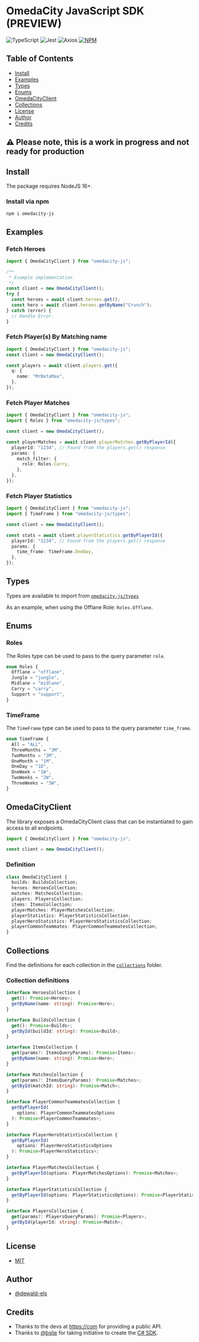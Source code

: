 # OmedaCity JavaScript SDK (PREVIEW)

![TypeScript](https://img.shields.io/badge/TypeScript-007ACC?style=for-the-badge&logo=typescript&logoColor=white) ![Jest](https://img.shields.io/badge/Jest-C21325?style=for-the-badge&logo=jest&logoColor=white) ![Axios](https://img.shields.io/badge/axios-671ddf?&style=for-the-badge&logo=axios&logoColor=white) [![NPM](https://img.shields.io/badge/npm-CB3837?style=for-the-badge&logo=npm&logoColor=white)](https://www.npmjs.com/package/omedacity-js)

## Table of Contents

- [Install](#install)
- [Examples](#examples)
- [Types](#types)
- [Enums](#enums)
- [OmedaCityClient](#omedacityclient)
- [Collections](#collections)
- [License](#license)
- [Author](#author)
- [Credits](#credits)

## ⚠️ Please note, this is a work in progress and not ready for production

## Install

The package requires NodeJS 16+.

### Install via npm

```shell
npm i omedacity-js
```

## Examples

### Fetch Heroes

```typescript
import { OmedaCityClient } from "omedacity-js";

/**
 * Example implementation
 */
const client = new OmedaCityClient();
try {
  const heroes = await client.heroes.get();
  const hero = await client.heroes.getByName("Crunch");
} catch (error) {
  // Handle Error.
}
```

### Fetch Player(s) By Matching name

```typescript
import { OmedaCityClient } from "omedacity-js";
const client = new OmedaCityClient();

const players = await client.players.get({
  q: {
    name: "MrBetaMax",
  },
});
```

### Fetch Player Matches

```typescript
import { OmedaCityClient } from "omedacity-js";
import { Roles } from "omedacity-js/types";

const client = new OmedaCityClient();

const playerMatches = await client.playerMatches.getByPlayerId({
  playerId: "1234", // Found from the players.get() response
  params: {
    match_filter: {
      role: Roles.Carry,
    },
  },
});
```

### Fetch Player Statistics

```typescript
import { OmedaCityClient } from "omedacity-js";
import { TimeFrame } from "omedacity-js/types";

const client = new OmedaCityClient();

const stats = await client.playerStatistics.getByPlayerId({
  playerId: "1234", // Found from the players.get() response
  params: {
    time_frame: TimeFrame.OneDay,
  },
});
```

## Types

Types are available to import from [`omedacity-js/types`](src/types/index.ts)

As an example, when using the Offlane Role: `Roles.Offlane`.

## Enums

### Roles

The Roles type can be used to pass to the query parameter `role`.

```typescript
enum Roles {
  Offlane = "offlane",
  Jungle = "jungle",
  Midlane = "midlane",
  Carry = "carry",
  Support = "support",
}
```

### TimeFrame

The `TimeFrame` type can be used to pass to the query parameter `time_frame`.

```typescript
enum TimeFrame {
  All = "ALL",
  ThreeMonths = "3M",
  TwoMonths = "2M",
  OneMonth = "1M",
  OneDay = "1D",
  OneWeek = "1W",
  TwoWeeks = "2W",
  ThreeWeeks = "3W",
}
```

## OmedaCityClient

The library exposes a OmedaCityClient class that can be instantiated to gain access to all endpoints.

```typescript
import { OmedaCityClient } from "omedacity-js";

const client = new OmedaCityClient();
```

### Definition

```typescript
class OmedaCityClient {
  builds: BuildsCollection;
  heroes: HeroesCollection;
  matches: MatchesCollection;
  players: PlayersCollection;
  items: ItemsCollection;
  playerMatches: PlayerMatchesCollection;
  playerStatistics: PlayerStatisticsCollection;
  playerHeroStatistics: PlayerHeroStatisticsCollection;
  playerCommonTeammates: PlayerCommonTeammatesCollection;
}
```

## Collections

Find the definitions for each collection in the [`collections`](./src/collections/) folder.

### Collection definitions

```typescript
interface HeroesCollection {
  get(): Promise<Heroes>;
  getByName(name: string): Promise<Hero>;
}

interface BuildsCollection {
  get(): Promise<Builds>;
  getById(buildId: string): Promise<Build>;
}

interface ItemsCollection {
  get(params?: ItemsQueryParams): Promise<Items>;
  getByName(name: string): Promise<Hero>;
}

interface MatchesCollection {
  get(params?: ItemsQueryParams): Promise<Matches>;
  getById(matchId: string): Promise<Match>;
}

interface PlayerCommonTeammatesCollection {
  getByPlayerId(
    options: PlayerCommonTeammatesOptions
  ): Promise<PlayerCommonTeammates>;
}

interface PlayerHeroStatisticsCollection {
  getByPlayerId(
    options: PlayerHeroStatisticsOptions
  ): Promise<PlayerHeroStatistics>;
}

interface PlayerMatchesCollection {
  getByPlayerId(options: PlayerMatchesOptions): Promise<Matches>;
}

interface PlayerStatisticsCollection {
  getByPlayerId(options: PlayerStatisticsOptions): Promise<PlayerStatistics>;
}

interface PlayersCollection {
  get(params?: PlayersQueryParams): Promise<Players>;
  getById(playerId: string): Promise<Match>;
}
```

## License

- [MIT](./LICENSE.md)

## Author

- [@dewald-els](https://github.com/dewald-els)

## Credits

- Thanks to the devs at [https://com](https://com) for providing a public API.
- Thanks to [@bslie](https://github.com/bslie) for taking initiative to create the [C# SDK](https://github.com/bslie/OmedaCity).
